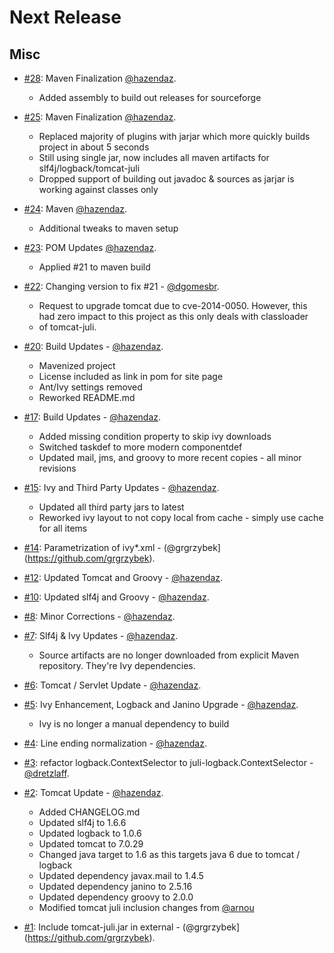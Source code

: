 Next Release
============

Misc
----
* [#28](https://github.com/grgrzybek/tomcat-slf4j-logback/pull/25): Maven Finalization [@hazendaz](https://github.com/hazendaz).
  * Added assembly to build out releases for sourceforge

* [#25](https://github.com/grgrzybek/tomcat-slf4j-logback/pull/25): Maven Finalization [@hazendaz](https://github.com/hazendaz).
  * Replaced majority of plugins with jarjar which more quickly builds project in about 5 seconds
  * Still using single jar, now includes all maven artifacts for slf4j/logback/tomcat-juli
  * Dropped support of building out javadoc & sources as jarjar is working against classes only

* [#24](https://github.com/grgrzybek/tomcat-slf4j-logback/pull/24): Maven [@hazendaz](https://github.com/hazendaz).
  * Additional tweaks to maven setup

* [#23](https://github.com/grgrzybek/tomcat-slf4j-logback/pull/23): POM Updates [@hazendaz](https://github.com/hazendaz).
  * Applied #21 to maven build

* [#22](https://github.com/grgrzybek/tomcat-slf4j-logback/pull/22): Changing version to fix #21 - [@dgomesbr](https://github.com/dgomesbr).
  * Request to upgrade tomcat due to cve-2014-0050. However, this had zero impact to this project as this only deals with classloader
  * of tomcat-juli.

* [#20](https://github.com/grgrzybek/tomcat-slf4j-logback/pull/20): Build Updates - [@hazendaz](https://github.com/hazendaz).
  * Mavenized project
  * License included as link in pom for site page
  * Ant/Ivy settings removed
  * Reworked README.md

* [#17](https://github.com/grgrzybek/tomcat-slf4j-logback/pull/17): Build Updates - [@hazendaz](https://github.com/hazendaz).
  * Added missing condition property to skip ivy downloads
  * Switched taskdef to more modern componentdef
  * Updated mail, jms, and groovy to more recent copies - all minor revisions

* [#15](https://github.com/grgrzybek/tomcat-slf4j-logback/pull/15): Ivy and Third Party Updates - [@hazendaz](https://github.com/hazendaz).
  * Updated all third party jars to latest
  * Reworked ivy layout to not copy local from cache - simply use cache for all items

* [#14](https://github.com/grgrzybek/tomcat-slf4j-logback/pull/14): Parametrization of ivy*.xml - (@grgrzybek](https://github.com/grgrzybek).

* [#12](https://github.com/grgrzybek/tomcat-slf4j-logback/pull/12): Updated Tomcat and Groovy - [@hazendaz](https://github.com/hazendaz).

* [#10](https://github.com/grgrzybek/tomcat-slf4j-logback/pull/10): Updated slf4j and Groovy - [@hazendaz](https://github.com/hazendaz).

* [#8](https://github.com/grgrzybek/tomcat-slf4j-logback/pull/8): Minor Corrections - [@hazendaz](https://github.com/hazendaz).

* [#7](https://github.com/grgrzybek/tomcat-slf4j-logback/pull/7): Slf4j & Ivy Updates - [@hazendaz](https://github.com/hazendaz).
  * Source artifacts are no longer downloaded from explicit Maven repository. They're Ivy dependencies.

* [#6](https://github.com/grgrzybek/tomcat-slf4j-logback/pull/6): Tomcat / Servlet Update - [@hazendaz](https://github.com/hazendaz).

* [#5](https://github.com/grgrzybek/tomcat-slf4j-logback/pull/5): Ivy Enhancement, Logback and Janino Upgrade - [@hazendaz](https://github.com/hazendaz).
  * Ivy is no longer a manual dependency to build

* [#4](https://github.com/grgrzybek/tomcat-slf4j-logback/pull/4): Line ending normalization - [@hazendaz](https://github.com/hazendaz).

* [#3](https://github.com/grgrzybek/tomcat-slf4j-logback/pull/3): refactor logback.ContextSelector to juli-logback.ContextSelector - [@dretzlaff](https://github.com/dretzlaff).

* [#2](https://github.com/grgrzybek/tomcat-slf4j-logback/pull/2): Tomcat Update - [@hazendaz](https://github.com/hazendaz).
  * Added CHANGELOG.md
  * Updated slf4j to 1.6.6
  * Updated logback to 1.0.6
  * Updated tomcat to 7.0.29
  * Changed java target to 1.6 as this targets java 6 due to tomcat / logback
  * Updated dependency javax.mail to 1.4.5
  * Updated dependency janino to 2.5.16
  * Updated dependency groovy to 2.0.0
  * Modified tomcat juli inclusion changes from [@arnou](https://github.com/arnou)

* [#1](https://github.com/grgrzybek/tomcat-slf4j-logback/issues/1): Include tomcat-juli.jar in external - (@grgrzybek](https://github.com/grgrzybek).